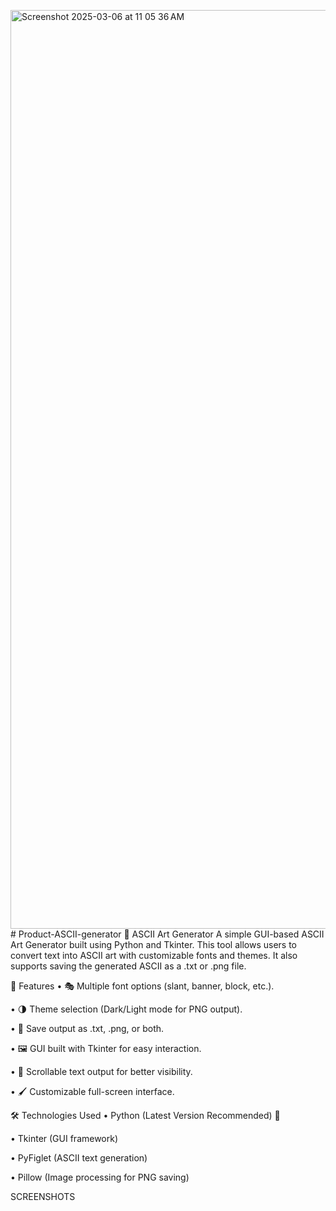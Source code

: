 <img width="1470" alt="Screenshot 2025-03-06 at 11 05 36 AM" src="https://github.com/user-attachments/assets/dd66f9e0-a257-471c-8ed6-5a48091b2dc6" /># Product-ASCII-generator
🎨 ASCII Art Generator
A simple GUI-based ASCII Art Generator built using Python and Tkinter. This tool allows users to convert text into ASCII art with customizable fonts and themes. It also supports saving the generated ASCII as a .txt or .png file.

📌 Features
• 🎭 Multiple font options (slant, banner, block, etc.).

• 🌗 Theme selection (Dark/Light mode for PNG output).

• 💾 Save output as .txt, .png, or both.

• 🖼 GUI built with Tkinter for easy interaction.

• 🔄 Scrollable text output for better visibility.

• 🖌 Customizable full-screen interface.

🛠 Technologies Used
• Python (Latest Version Recommended) 🐍

• Tkinter (GUI framework)

• PyFiglet (ASCII text generation)

• Pillow (Image processing for PNG saving)

SCREENSHOTS 

